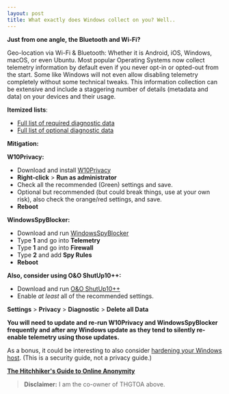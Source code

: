 ```yaml
---
layout: post
title: What exactly does Windows collect on you? Well..
---
```


**Just from one angle, the Bluetooth and Wi-Fi?**

Geo-location via Wi-Fi & Bluetooth: Whether it is Android, iOS, Windows,
macOS, or even Ubuntu. Most popular Operating Systems now collect telemetry
information by default even if you never opt-in or opted-out from the start.
Some like Windows will not even allow disabling telemetry completely without
some technical tweaks. This information collection can be extensive and
include a staggering number of details (metadata and data) on your devices
and their usage.

**Itemized lists**:
- [Full list of required diagnostic data](https://docs.microsoft.com/en-us/windows/privacy/required-windows-diagnostic-data-events-and-fields-2004)
- [Full list of optional diagnostic data](https://docs.microsoft.com/en-us/windows/privacy/windows-diagnostic-data)

**Mitigation:**

**W10Privacy:**
- Download and install [W10Privacy](https://www.w10privacy.de/english-home/)
- **Right-click** > **Run as administrator**
- Check all the recommended (Green) settings and save.
- Optional but recommended (but could break things, use at your own risk), also
check the orange/red settings, and save.
- **Reboot**

**WindowsSpyBlocker:**
- Download and run [WindowsSpyBlocker](https://crazymax.dev/WindowsSpyBlocker/download/)
- Type **1** and go into **Telemetry**
- Type **1** and go into **Firewall**
- Type **2** and add **Spy Rules**
- **Reboot**

**Also, consider using O&O ShutUp10++:**
- Download and run [O&O ShutUp10++](https://www.oo-software.com/en/shutup10)
- Enable _at least_ all of the recommended settings.

**Settings** > **Privacy** > **Diagnostic** > **Delete all Data**

**You will need to update and re-run W10Privacy and WindowsSpyBlocker frequently
 and after any Windows update as they tend to silently re-enable telemetry using
 those updates.**

As a bonus, it could be interesting to also consider
[hardening your Windows host](https://github.com/beerisgood/windows10_hardening).
(This is a security guide, not a privacy guide.)

**[The Hitchhiker's Guide to Online Anonymity](https://anonymousplanet.org/)**

> **Disclaimer:** I am the co-owner of THGTOA above.
